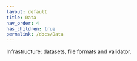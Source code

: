 ```yaml
---
layout: default
title: Data
nav_order: 4
has_children: true
permalink: /docs/Data
---
```


Infrastructure: datasets, file formats and validator.